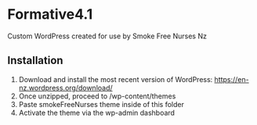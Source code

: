 # Formative4.1
Custom WordPress created for use by Smoke Free Nurses Nz

## Installation
1) Download and install the most recent version of WordPress: 
https://en-nz.wordpress.org/download/ 
2) Once unzipped, proceed to /wp-content/themes
3) Paste smokeFreeNurses theme inside of this folder
4) Activate the theme via the wp-admin dashboard
